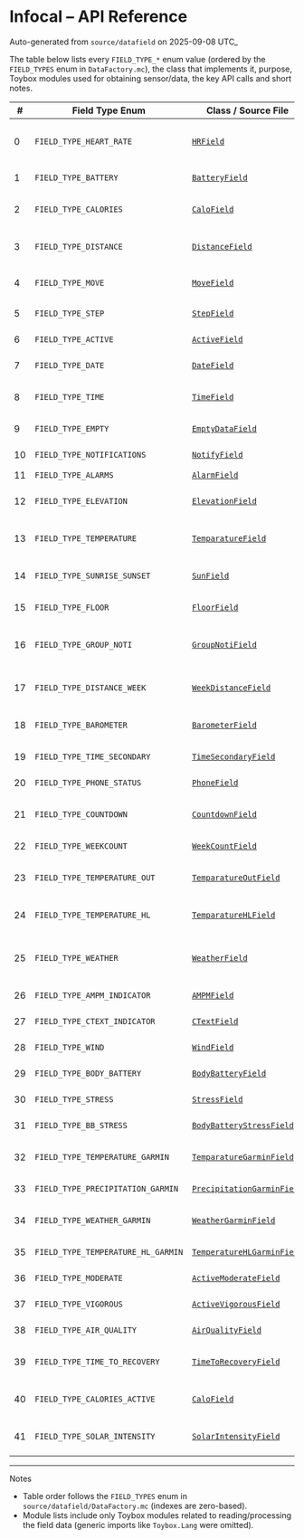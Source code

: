  # Infocal – API Reference

Auto-generated from `source/datafield` on 2025-09-08 UTC_

The table below lists every `FIELD_TYPE_*` enum value (ordered by the `FIELD_TYPES` enum in `DataFactory.mc`), the class that implements it, purpose, Toybox modules used for obtaining sensor/data, the key API calls and short notes.

| #  | Field Type Enum | Class / Source File | Purpose | Toybox API Modules | Key API Calls | Notes |
|----|-----------------|---------------------|---------|--------------------|---------------|-------|
| 0  | `FIELD_TYPE_HEART_RATE` | [`HRField`](../source/datafield/HRField.mc) | Current heart rate (BPM); falls back to history when needed. | `Toybox.Activity`, `Toybox.ActivityMonitor`, `Toybox.System`, `Toybox.Time` | `Activity.getActivityInfo()`, `ActivityMonitor.getHeartRateHistory()` | Returns 0 when no HR; `_retrieveHeartrate()` chooses live activity HR or history sample. |
| 1  | `FIELD_TYPE_BATTERY` | [`BatteryField`](../source/datafield/BatteryField.mc) | Device battery percent or time-remaining display. | `Toybox.System`, `Toybox.Time` | `System.getSystemStats()`, `Time.now()` | Supports API-level `batteryInDays` when available; falls back to stored estimates. |
| 2  | `FIELD_TYPE_CALORIES` | [`CaloField`](../source/datafield/CaloField.mc) | Daily calories and active calories; computes active calories from BMR. | `Toybox.ActivityMonitor`, `Toybox.Time`, `Toybox.UserProfile` | `ActivityMonitor.getInfo()`, `UserProfile.getProfile()`, `Time.now()` | `active_calories()` derives active calories using user profile and time-of-day. |
| 3  | `FIELD_TYPE_DISTANCE` | [`DistanceField`](../source/datafield/DistanceField.mc) | Current distance today; formats in km/mi. | `Toybox.ActivityMonitor`, `Toybox.System` | `ActivityMonitor.getInfo()`, `System.getDeviceSettings()` | Converts units based on device settings; uses `Globals.toKValue()` for compact labels. |
| 4  | `FIELD_TYPE_MOVE` | [`MoveField`](../source/datafield/MoveField.mc) | Move bar level (current activity move progress). | `Toybox.ActivityMonitor` | `ActivityMonitor.getInfo()` | Uses `ActivityMonitor.MOVE_BAR_LEVEL_MIN/MAX` for range. |
| 5  | `FIELD_TYPE_STEP` | [`StepField`](../source/datafield/StepField.mc) | Steps and step goal display. | `Toybox.ActivityMonitor` | `ActivityMonitor.getInfo()` | Formats large numbers with `Globals.toKValue()`. |
| 6  | `FIELD_TYPE_ACTIVE` | [`ActiveField`](../source/datafield/ActiveField.mc) | Active minutes this week (total). | `Toybox.ActivityMonitor` | `ActivityMonitor.getInfo()` | Returns weekly active minutes and uses activity goal for max. |
| 7  | `FIELD_TYPE_DATE` | [`DateField`](../source/datafield/DateTimeData.mc) | Formatted current date. | `Toybox.Time` | `Globals.getFormattedDate()` | Delegates formatting to `Globals.getFormattedDate()`. |
| 8  | `FIELD_TYPE_TIME` | [`TimeField`](../source/datafield/DateTimeData.mc) | Current clock time respecting 12/24h settings. | `Toybox.System`, `Toybox.Time` | `System.getDeviceSettings()`, `System.getClockTime()` | Produces `HH:MM` and `am`/`pm` mark when not 24-hour. |
| 9  | `FIELD_TYPE_EMPTY` | [`EmptyDataField`](../source/datafield/DataFactory.mc) | Placeholder / no-draw field. | - | - | Used as a safe default when no mapping found. |
| 10 | `FIELD_TYPE_NOTIFICATIONS` | [`NotifyField`](../source/datafield/PhoneData.mc) | Notification count display. | `Toybox.System` | `System.getDeviceSettings()` | Shows `notificationCount` from device settings. |
| 11 | `FIELD_TYPE_ALARMS` | [`AlarmField`](../source/datafield/AlarmField.mc) | Alarm count display. | `Toybox.System` | `System.getDeviceSettings()` | Shows `alarmCount`. |
| 12 | `FIELD_TYPE_ELEVATION` | [`ElevationField`](../source/datafield/ElevationField.mc) | Current elevation from activity or elevation history; formats m/ft. | `Toybox.Activity`, `Toybox.SensorHistory`, `Toybox.System` | `Activity.getActivityInfo()`, `Toybox.SensorHistory.getElevationHistory()`, `System.getDeviceSettings()` | Tries activity altitude first, then SensorHistory; converts units when needed. |
| 13 | `FIELD_TYPE_TEMPERATURE` | [`TemparatureField`](../source/datafield/TemparatureField.mc) | On-device temperature from SensorHistory; formats unit. | `Toybox.SensorHistory`, `Toybox.System` | `Toybox.SensorHistory.getTemperatureHistory()`, `System.getDeviceSettings()` | Returns `--` when no recent temperature. |
| 14 | `FIELD_TYPE_SUNRISE_SUNSET` | [`SunField`](../source/datafield/SunData.mc) | Next sunrise/sunset time computed from `gLocation`. | `Toybox.System`, `Toybox.Time.Gregorian` | `Gregorian.info()`, `Time.now()` (and internal `getSunTimes()`) | Uses solar calculations (adapted algorithm) and respects minimal display mode. |
| 15 | `FIELD_TYPE_FLOOR` | [`FloorField`](../source/datafield/FloorField.mc) | Floors climbed (today) and goal. | `Toybox.ActivityMonitor` | `ActivityMonitor.getInfo()` | Gracefully handles missing `floorsClimbed` on older devices. |
| 16 | `FIELD_TYPE_GROUP_NOTI` | [`GroupNotiField`](../source/datafield/PhoneData.mc) | Combined group notification: notif/alarm/phone-connect status. | `Toybox.System` | `System.getDeviceSettings()` | Displays `N#-A#-C/D` indicating notifications, alarms and connection. |
| 17 | `FIELD_TYPE_DISTANCE_WEEK` | [`WeekDistanceField`](../source/datafield/WeekDistanceField.mc) | Aggregate distance for the current week (uses history). | `Toybox.ActivityMonitor`, `Toybox.Time` | `ActivityMonitor.getInfo()`, `ActivityMonitor.getHistory()`, `Time.now()` | Aggregates activities back to first day of week; falls back sensibly when history API not available. |
| 18 | `FIELD_TYPE_BAROMETER` | [`BarometerField`](../source/datafield/BarometerField.mc) | Current barometric pressure and short-term trend. | `Toybox.SensorHistory`, `Toybox.Time` | `Toybox.SensorHistory.getPressureHistory()` | Computes a 3-hour trend sample and formats pressure unit conversions. |
| 19 | `FIELD_TYPE_TIME_SECONDARY` | [`TimeSecondaryField`](../source/datafield/DateTimeData.mc) | Secondary timezone clock (user-configurable). | `Toybox.System`, `Toybox.Time` | `System.getDeviceSettings()`, `System.getClockTime()`, `Time.now()` | Respects `utc_timezone` and optional `utc_shift` properties. |
| 20 | `FIELD_TYPE_PHONE_STATUS` | [`PhoneField`](../source/datafield/PhoneData.mc) | Phone connection status (connected/disconnected). | `Toybox.System` | `System.getDeviceSettings()` | Uses `phoneConnected` flag from device settings. |
| 21 | `FIELD_TYPE_COUNTDOWN` | [`CountdownField`](../source/datafield/DateTimeData.mc) | Days until configured countdown date. | `Toybox.System`, `Toybox.Time` | `Time.today()`, `System.getClockTime()` | Reads `countdown_date` from Properties/Storage; shows `TODAY`, `NOT SET`, or days remaining. |
| 22 | `FIELD_TYPE_WEEKCOUNT` | [`WeekCountField`](../source/datafield/DateTimeData.mc) | ISO week number calculation. | `Toybox.Time.Gregorian` | `Gregorian.info()`, `Time.now()` | Implements Julian day/ISO week algorithms locally. |
| 23 | `FIELD_TYPE_TEMPERATURE_OUT` | [`TemparatureOutField`](../source/datafield/TemparatureOutField.mc) | Outside temperature from stored weather (OpenWeather). | `Toybox.System` | `Storage.getValue(OpenWeatherClient.DATA_TYPE)`, `System.getDeviceSettings()` | Validates data age (6 hours); returns `TEMP --` on missing data. |
| 24 | `FIELD_TYPE_TEMPERATURE_HL` | [`TemparatureHLField`](../source/datafield/TemparatureHLField.mc) | High/low temperatures from stored weather (OpenWeather). | `Toybox.System` | `Storage.getValue(OpenWeatherClient.DATA_TYPE)` | Shows `H <max> L <min>` or `--` when missing. |
| 25 | `FIELD_TYPE_WEATHER` | [`WeatherField`](../source/datafield/WeatherField.mc) | Current weather description and temperature from OpenWeather. | `Toybox.System`, `Toybox.Time.Gregorian` | `Storage.getValue(OpenWeatherClient.DATA_TYPE)`, `Time.now()` | Checks `clientTs` timestamp and maps API errors to friendly text using `BaseClientHelper`. |
| 26 | `FIELD_TYPE_AMPM_INDICATOR` | [`AMPMField`](../source/datafield/DateTimeData.mc) | `am`/`pm` indicator based on local clock. | `Toybox.System` | `System.getClockTime()` | Simple indicator for 12-hour mode. |
| 27 | `FIELD_TYPE_CTEXT_INDICATOR` | [`CTextField`](../source/datafield/MiscData.mc) | Custom user text input field. | - | `Properties.getValue("ctext_input")` | Displays user-provided custom text; empty string shows `--`. |
| 28 | `FIELD_TYPE_WIND` | [`WindField`](../source/datafield/WindField.mc) | Wind direction and speed from stored weather. | `Toybox.System` | `Storage.getValue("Weather")`, `System.getDeviceSettings()` | Converts speed units and maps degrees to compass direction labels. |
| 29 | `FIELD_TYPE_BODY_BATTERY` | [`BodyBatteryField`](../source/datafield/BodyBatteryField.mc) | Body Battery value (from SensorHistory). | `Toybox.SensorHistory` | `Toybox.SensorHistory.getBodyBatteryHistory()` | Reads latest Body Battery sample when available. |
| 30 | `FIELD_TYPE_STRESS` | [`StressField`](../source/datafield/StressField.mc) | Stress value (from SensorHistory). | `Toybox.SensorHistory` | `Toybox.SensorHistory.getStressHistory()` | Reads latest stress sample when available. |
| 31 | `FIELD_TYPE_BB_STRESS` | [`BodyBatteryStressField`](../source/datafield/BodyBatteryStressField.mc) | Combined Body Battery & Stress summary. | `Toybox.SensorHistory` | `Toybox.SensorHistory.getBodyBatteryHistory()`, `Toybox.SensorHistory.getStressHistory()` | Displays `B <val> S <val>` with `--` when data missing. |
| 32 | `FIELD_TYPE_TEMPERATURE_GARMIN` | [`TemparatureGarminField`](../source/datafield/GarminWeatherData.mc) | Temperature from Garmin Weather API current conditions. | `Toybox.Weather`, `Toybox.System` | `Weather.getCurrentConditions()`, `System.getDeviceSettings()` | Requires API Level 3.2.0; returns `API 3.2.0` when `Toybox.Weather` missing. |
| 33 | `FIELD_TYPE_PRECIPITATION_GARMIN` | [`PrecipitationGarminField`](../source/datafield/GarminWeatherData.mc) | Precipitation chance from Garmin Weather API. | `Toybox.Weather` | `Weather.getCurrentConditions()` | Requires API Level 3.2.0. |
| 34 | `FIELD_TYPE_WEATHER_GARMIN` | [`WeatherGarminField`](../source/datafield/GarminWeatherData.mc) | Garmin Weather conditions and temperature (mapped icons/labels). | `Toybox.Weather`, `Toybox.System` | `Weather.getCurrentConditions()` | Uses an internal condition -> short-label mapper. |
| 35 | `FIELD_TYPE_TEMPERATURE_HL_GARMIN` | [`TemperatureHLGarminField`](../source/datafield/GarminWeatherData.mc) | Garmin Weather high/low temperatures. | `Toybox.Weather`, `Toybox.System` | `Weather.getCurrentConditions()` | Requires API Level 3.2.0. |
| 36 | `FIELD_TYPE_MODERATE` | [`ActiveModerateField`](../source/datafield/ActiveModerateField.mc) | Moderate intensity active minutes (week). | `Toybox.ActivityMonitor` | `ActivityMonitor.getInfo()` | Uses same week goal as `ActiveField`. |
| 37 | `FIELD_TYPE_VIGOROUS` | [`ActiveVigorousField`](../source/datafield/ActiveVigorousField.mc) | Vigorous intensity active minutes (week). | `Toybox.ActivityMonitor` | `ActivityMonitor.getInfo()` | Uses same week goal as `ActiveField`. |
| 38 | `FIELD_TYPE_AIR_QUALITY` | [`AirQualityField`](../source/datafield/AirQualityData.mc) | Air Quality Index (IQAir) from stored client data. | `Toybox.System`, `Toybox.Time` | `Storage.getValue(IQAirClient.DATA_TYPE)`, `Time.now()` | Validates data age (6 hours); maps API error codes via `BaseClientHelper`. |
| 39 | `FIELD_TYPE_TIME_TO_RECOVERY` | [`TimeToRecoveryField`](../source/datafield/TimeToRecovery.mc) | Time to recovery (hours) after last activity; may be null. | `Toybox.ActivityMonitor` | `ActivityMonitor.getInfo()` | Returns -1 / `--` when value not available; max range 96 hours. |
| 40 | `FIELD_TYPE_CALORIES_ACTIVE` | [`CaloField`](../source/datafield/CaloField.mc) | Displays active calories (same `CaloField` logic as `FIELD_TYPE_CALORIES`). | `Toybox.ActivityMonitor`, `Toybox.Time`, `Toybox.UserProfile` | `ActivityMonitor.getInfo()`, `UserProfile.getProfile()`, `Time.now()` | Reuses `CaloField` but shows only active-calories variant when field id differs. |
| 41 | `FIELD_TYPE_SOLAR_INTENSITY` | [`SolarIntensityField`](../source/datafield/SolarIntensity.mc) | Solar charging intensity (0–100%); value may be null. | `Toybox.System` | `System.getSystemStats()` | Uses `System.Stats.solarIntensity` when available (API 3.2.0+); returns `--` if not supported. |

---

Notes
- Table order follows the `FIELD_TYPES` enum in `source/datafield/DataFactory.mc` (indexes are zero-based).
- Module lists include only Toybox modules related to reading/processing the field data (generic imports like `Toybox.Lang` were omitted).

